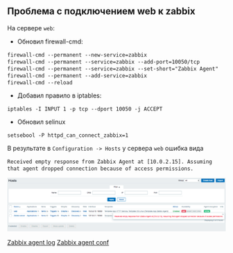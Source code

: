 ## Проблема с подключением web к zabbix

На сервере `web`:
* Обновил firewall-cmd:

```
firewall-cmd --permanent --new-service=zabbix
firewall-cmd --permanent --service=zabbix --add-port=10050/tcp
firewall-cmd --permanent --service=zabbix --set-short="Zabbix Agent"
firewall-cmd --permanent --add-service=zabbix
firewall-cmd --reload
```

* Добавил правило в iptables:

```
iptables -I INPUT 1 -p tcp --dport 10050 -j ACCEPT
```

* Обновил selinux

```
setsebool -P httpd_can_connect_zabbix=1
```

В результате в `Configuration -> Hosts` у сервера `web` ошибка вида

```
Received empty response from Zabbix Agent at [10.0.2.15]. Assuming that agent dropped connection because of access permissions.
```

![alt text](../zabbix_error.png "Zabbix errors")


[Zabbix agent log](zabbix_agent.log)
[Zabbix agent conf](zabbix_agentd.conf)

